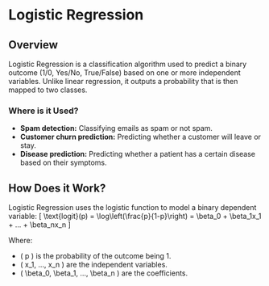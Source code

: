 # Logistic Regression

## Overview
Logistic Regression is a classification algorithm used to predict a binary outcome (1/0, Yes/No, True/False) based on one or more independent variables. Unlike linear regression, it outputs a probability that is then mapped to two classes.

### Where is it Used?
- **Spam detection:** Classifying emails as spam or not spam.
- **Customer churn prediction:** Predicting whether a customer will leave or stay.
- **Disease prediction:** Predicting whether a patient has a certain disease based on their symptoms.

## How Does it Work?
Logistic Regression uses the logistic function to model a binary dependent variable:
\[ \text{logit}(p) = \log\left(\frac{p}{1-p}\right) = \beta_0 + \beta_1x_1 + ... + \beta_nx_n \]

Where:
- \( p \) is the probability of the outcome being 1.
- \( x_1, ..., x_n \) are the independent variables.
- \( \beta_0, \beta_1, ..., \beta_n \) are the coefficients.
